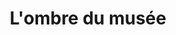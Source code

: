 ---
title: L'ombre du musée
description: >-
    Prenez part à cette course poursuite fantastique !
image: ombre-du-musee.png
video: ombre-du-musee.mp4

link: https://lombredumusee.netlify.app/
mention: >-
    Vous devez vous trouver au musée pour vivre pleinement l'expérience. L'expérience a été conçue pour une navigation sur mobile (et non sur ordinateur).
locked: false
---